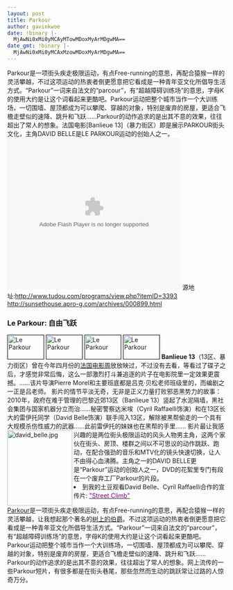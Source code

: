 ```yaml
---
layout: post
title: Parkour
author: gavinkwoe
date: !binary |-
  MjAwNi0xMi0yMCAyMTowMDoxMyArMDgwMA==
date_gmt: !binary |-
  MjAwNi0xMi0yMCAxMzowMDoxMyArMDgwMA==
---
```

Parkour是一项街头疾走极限运动，有点Free-running的意思，再配合猿猴一样的灵活攀越，不过这项运动的热衷者倒更愿意把它看成是一种青年亚文化所倡导生活方式。“Parkour”一词来自法文的“parcour”，有“超越障碍训练场”的意思，字母K的使用大约是让这个词看起来更酷吧。Parkour运动把整个城市当作一个大训练场，一切围墙、屋顶都成为可以攀爬、穿越的对象，特别是废弃的房屋，更适合飞檐走壁似的速降、跳升和飞跃……Parkour的动作追求的是出其不意的效果，往往超出了常人的想象。法国电影[Banlieue 13]（暴力街区）即是展示PARKOUR街头文化，主角DAVID BELLE是LE PARKOUR运动的创始人之一。
<embed src="http://www.tudou.com/v/sIZ10pdG6mY" width="400" height="350" type="application/x-shockwave-flash"></embed>
源地址:http://www.tudou.com/programs/view.php?itemID=3393
<a href="http://sunsethouse.apro-g.com/archives/000899.html">http://sunsethouse.apro-g.com/archives/000899.html</a>
<h3>Le Parkour: 自由飞跃</h3>
<img height="55" alt="Le Parkour" src="http://sunsethouse.apro-g.com/archives/images/parkour_01.jpg" width="83" border="1" /> <img height="55" alt="Le Parkour" src="http://sunsethouse.apro-g.com/archives/images/parkour_02.jpg" width="83" border="1" /> <img height="55" alt="Le Parkour" src="http://sunsethouse.apro-g.com/archives/images/parkour_03.jpg" width="83" border="1" /> <img height="55" alt="Le Parkour" src="http://sunsethouse.apro-g.com/archives/images/parkour_04.jpg" width="83" border="1" />
<strong>Banlieue 13</strong>（13区、暴力街区）曾在今年四月份的<a href="http://sunsethouse.apro-g.com/archives/000857.html" target="_blank">法国电影周</a>放放映过，不过没有去看，等看过了碟子之后，才感觉非常后悔，这么一部激烈打斗兼追逐的片子在电影院里一定效果更震撼。……该片导演Pierre Morel和主要班底都是吕克&middot;贝松老师班级里的，而编剧之一正是吕老师。
影片的情节平淡无奇，无非是正义力量打败邪恶黑势力的故事：2010年，政府在难于管理的巴黎近郊13区（Banlieue 13）竖起了水泥隔墙，黑社会集团与国家机器分立而治……秘密警察达米埃（Cyril Raffaelli饰演）和在13区长大的雷伊托同学（David Belle饰演）联手闯入13区，解除被黑帮偷走的一个具有大规模杀伤性威力的武器……此前雷伊托的妹妹也在黑帮的手里……
<img height="174" alt="david_belle.jpg" src="http://sunsethouse.apro-g.com/archives/images/david_belle.jpg" width="150" align="left" border="0" />影片最让我感兴趣的是两位街头极限运动的风头人物男主角，这两个家伙在街头、房顶、楼群之间以不可思议的动作跳跃、跑动，在配合强劲的音乐和MTV化的镜头快速切换，让人不由得心血沸腾。主角之一的DAVID BELLE更是“Parkour”运动的创始人之一，DVD的花絮里专门有段在一个废弃工厂Parkour的片段。
 
<li>到我的土豆观看David Belle、Cyril Raffaelli合作的宣传片: <a href="http://www.toodou.com/item_details.php?itemID=3393" target="_blank"><font color="#810081">"Street Climb"</font></a>
 
<a href="http://www.le-parkour.com/" target="_blank">Parkour</a>是一项街头疾走极限运动，有点Free-running的意思，再配合猿猴一样的灵活攀越，让我想起那个著名的<a href="http://www.members.optusnet.com.au/masi/html/sideline/longst/part1baron.htm" target="_blank">树上的伯爵</a>。不过这项运动的热衷者倒更愿意把它看成是一种青年亚文化所倡导生活方式。“Parkour”一词来自法文的“parcour”，有“超越障碍训练场”的意思，字母K的使用大约是让这个词看起来更酷吧。Parkour运动把整个城市当作一个大训练场，一切围墙、屋顶都成为可以攀爬、穿越的对象，特别是废弃的房屋，更适合飞檐走壁似的速降、跳升和飞跃……Parkour的动作追求的是出其不意的效果，往往超出了常人的想象。网上流传的一些Parkour短片，有很多都是在街头巷尾，那些忽然而生动的跳跃常让过路的人惊奇万分。</li>
